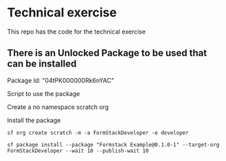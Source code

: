 # Technical exercise

This repo has the code for the technical exercise

## There is an Unlocked Package to be used that can be installed

Package Id: "04tPK000000Rk6nYAC"

Script to use the package

Create a no namespace scratch org

Install the package

```
sf org create scratch -m -a FormStackDeveloper -e developer

sf package install --package "Formstack Example@0.1.0-1" --target-org FormStackDeveloper --wait 10 --publish-wait 10
```
